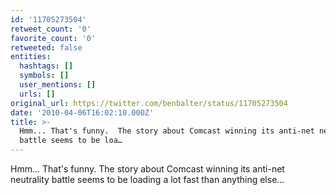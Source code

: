 ```yaml
---
id: '11705273504'
retweet_count: '0'
favorite_count: '0'
retweeted: false
entities:
  hashtags: []
  symbols: []
  user_mentions: []
  urls: []
original_url: https://twitter.com/benbalter/status/11705273504
date: '2010-04-06T16:02:10.000Z'
title: >-
  Hmm... That's funny.  The story about Comcast winning its anti-net neutrality
  battle seems to be loa…
---
```


Hmm... That's funny.  The story about Comcast winning its anti-net neutrality battle seems to be loading a lot fast than anything else...